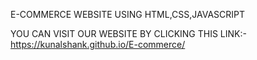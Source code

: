 E-COMMERCE WEBSITE USING HTML,CSS,JAVASCRIPT


YOU CAN VISIT OUR WEBSITE BY CLICKING THIS LINK:-
https://kunalshank.github.io/E-commerce/
